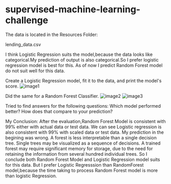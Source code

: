 # supervised-machine-learning-challenge

The data is located in the Resources Folder:

lending_data.csv

I think Logistic Regression suits the model,because the data looks like categorical.My prediction of output is also categorical.So I prefer logistic regression model is best for this. As of now I predict Random Forest model do not suit well for this data.

Create a Logistic Regression model, fit it to the data, and print the model's score. 
![image1](https://user-images.githubusercontent.com/111449865/223534984-028689a0-fa89-497f-b3a7-69f0673dae26.png)

Did the same for a Random Forest Classifier.
![image2](https://user-images.githubusercontent.com/111449865/223535070-69ce28db-45af-42fb-bf82-60e2f242a1f8.png)
![image3](https://user-images.githubusercontent.com/111449865/223535143-e8c708d4-c0ce-494f-b974-9172fe42215a.png)


Tried to find answers for the following questions:
Which model performed better?
How does that compare to your prediction? 

My Conclusion:
After the evaluation,Random Forest Model is consistent with 99% either with actual data or test data.
We can see Logistic regression is also consistent with 99% with scaled data or test data. My prediction in the begining was wrong.
A forest is less interpretable than a single decision tree. Single trees may be visualized as a sequence of decisions. 
A trained forest may require significant memory for storage, due to the need for retaining the information from several hundred individual trees. So I conclude both Random Forest Model and Logistic Regression model suits for this data.
But I prefer Logistic Regresssion than RandomForest model,because the time taking to process Random Forest model is more than logistic Regression.
